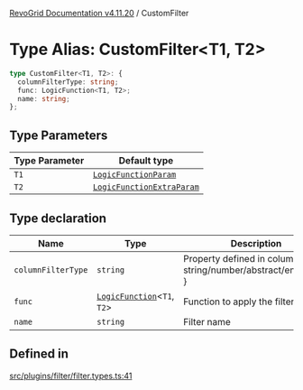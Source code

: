 [RevoGrid Documentation v4.11.20](README.md) / CustomFilter

# Type Alias: CustomFilter\<T1, T2\>

```ts
type CustomFilter<T1, T2>: {
  columnFilterType: string;
  func: LogicFunction<T1, T2>;
  name: string;
};
```

## Type Parameters

| Type Parameter | Default type |
| ------ | ------ |
| `T1` | [`LogicFunctionParam`](TypeAlias.LogicFunctionParam.md) |
| `T2` | [`LogicFunctionExtraParam`](TypeAlias.LogicFunctionExtraParam.md) |

## Type declaration

| Name | Type | Description | Defined in |
| ------ | ------ | ------ | ------ |
| `columnFilterType` | `string` | Property defined in column { filter: string/number/abstract/enum...etc } | [src/plugins/filter/filter.types.ts:45](https://github.com/revolist/revogrid/blob/4b7a998aefffde7f50261e3e7336253a89c4c269/src/plugins/filter/filter.types.ts#L45) |
| `func` | [`LogicFunction`](TypeAlias.LogicFunction.md)\<`T1`, `T2`\> | Function to apply the filter | [src/plugins/filter/filter.types.ts:53](https://github.com/revolist/revogrid/blob/4b7a998aefffde7f50261e3e7336253a89c4c269/src/plugins/filter/filter.types.ts#L53) |
| `name` | `string` | Filter name | [src/plugins/filter/filter.types.ts:49](https://github.com/revolist/revogrid/blob/4b7a998aefffde7f50261e3e7336253a89c4c269/src/plugins/filter/filter.types.ts#L49) |

## Defined in

[src/plugins/filter/filter.types.ts:41](https://github.com/revolist/revogrid/blob/4b7a998aefffde7f50261e3e7336253a89c4c269/src/plugins/filter/filter.types.ts#L41)

